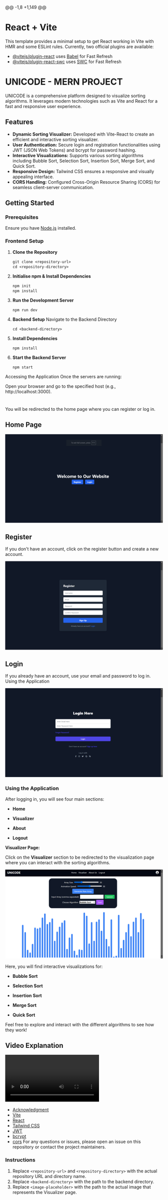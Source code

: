 @@ -1,8 +1,149 @@
# React + Vite
This template provides a minimal setup to get React working in Vite with HMR and some ESLint rules.
Currently, two official plugins are available:

- [@vitejs/plugin-react](https://github.com/vitejs/vite-plugin-react/blob/main/packages/plugin-react/README.md) uses [Babel](https://babeljs.io/) for Fast Refresh
- [@vitejs/plugin-react-swc](https://github.com/vitejs/vite-plugin-react-swc) uses [SWC](https://swc.rs/) for Fast Refresh

#

# UNICODE - MERN PROJECT

UNICODE is a comprehensive platform designed to visualize sorting algorithms. It leverages modern technologies such as Vite and React for a fast and responsive user experience.

## Features

- **Dynamic Sorting Visualizer:** Developed with Vite-React to create an efficient and interactive sorting visualizer.
- **User Authentication:** Secure login and registration functionalities using JWT (JSON Web Tokens) and bcrypt for password hashing.
- **Interactive Visualizations:** Supports various sorting algorithms including Bubble Sort, Selection Sort, Insertion Sort, Merge Sort, and Quick Sort.
- **Responsive Design:** Tailwind CSS ensures a responsive and visually appealing interface.
- **CORS Handling:** Configured Cross-Origin Resource Sharing (CORS) for seamless client-server communication.

## Getting Started

### Prerequisites

Ensure you have [Node.js](https://nodejs.org/) installed.

### Frontend Setup

1. **Clone the Repository**
   ```
   git clone <repository-url>
   cd <repository-directory>
   ```


2. **Initialise npm & Install Dependencies**

    ```
    npm init
    npm install 
    ```

3.  **Run the Development Server**

    ```
    npm run dev
    ```

5. **Backend Setup**
Navigate to the Backend Directory

    ```
    cd <backend-directory>
    ```

6. **Install Dependencies**

    ```
    npm install
    ```

7. **Start the Backend Server**

    ```
    npm start
    ```

Accessing the Application 
Once the servers are running:

Open your browser and go to the specified host (e.g., http://localhost:3000).

#

You will be redirected to the home page where you can register or log in.
## Home Page
![Home-Page](</frontend/images/home.png>)

## Register
If you don't have an account, click on the register button and create a new account.

![Register-Page](</frontend/images/reg.png>)


## Login
If you already have an account, use your email and password to log in.
Using the Application

![Login-Page](</frontend/images/log.png>)
### Using the Application

After logging in, you will see four main sections:

- **Home**

- **Visualizer**

- **About**

- **Logout**

**Visualizer Page:**

Click on the **Visualizer** section to be redirected to the visualization page where you can interact with the sorting algorithms.

![Visualizer Page](</frontend/images/Screenshot (239).png>)

Here, you will find interactive visualizations for:

- **Bubble Sort**

- **Selection Sort**

- **Insertion Sort**

- **Merge Sort**

- **Quick Sort**

Feel free to explore and interact with the different algorithms to see how they work!


## Video Explanation

![Video](</frontend/images/Unicode-A Algorithm Visualizer - Google Chrome 2024-08-23 20-17-02.mp4>)


- [Acknowledgment](<https://vitejs.dev/>)
- [Vite](<https://vitejs.dev/>)
- [React](<https://react.dev/>)
- [Tailwind CSS](<https://tailwindcss.com/>)
- [JWT](<https://jwt.io/>)
- [bcrypt](<https://www.npmjs.com/package/bcrypt>)
- [cors](<https://developer.mozilla.org/en-US/docs/Web/HTTP/CORS>)
For any questions or issues, please open an issue on this repository or contact the project maintainers.


### Instructions

1. Replace `<repository-url>` and `<repository-directory>` with the actual repository URL and directory name.
2. Replace `<backend-directory>` with the path to the backend directory.
3. Replace `<image-placeholder>` with the path to the actual image that represents the Visualizer page.
